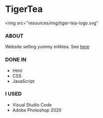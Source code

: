 # TigerTea

<img src="resources/img/tiger-tea-logo.svg"
### ABOUT
Website selling yummy milktea. See <a href="https://consbulaquena.github.io/TigerTea/">here</a> 

### DONE IN
<ul><li>Html</li>
<li>CSS</li>
<li>JavaScript</li>
</ul>

### I USED
<ul><li>Visual Studio Code</li>
<li>Adobe Photoshop 2020</li>
</ul>
